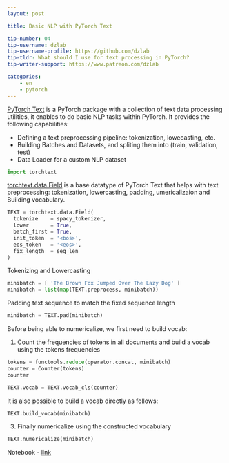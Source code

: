 ```yaml
---
layout: post

title: Basic NLP with PyTorch Text

tip-number: 04
tip-username: dzlab
tip-username-profile: https://github.com/dzlab
tip-tldr: What should I use for text processing in PyTorch?
tip-writer-support: https://www.patreon.com/dzlab

categories:
    - en
    - pytorch
---
```


[PyTorch Text](https://github.com/pytorch/text) is a PyTorch package with a collection of text data processing utilities, it enables to do basic NLP tasks within PyTorch. It provides the following capabilities:
* Defining a text preprocessing pipeline: tokenization, lowecasting, etc.
* Building Batches and Datasets, and spliting them into (train, validation, test)
* Data Loader for a custom NLP dataset

```python
import torchtext
```

[torchtext.data.Field](torchtext.data.Field) is a base datatype of PyTorch Text that helps with text preprocessing: tokenization, lowercasting, padding, umericalizaion and Building vocabulary.

```python
TEXT = torchtext.data.Field(
  tokenize    = spacy_tokenizer,
  lower       = True,
  batch_first = True,
  init_token  = '<bos>',
  eos_token   = '<eos>',
  fix_length  = seq_len
)
```

Tokenizing and Lowercasting

```python
minibatch = [ 'The Brown Fox Jumped Over The Lazy Dog' ]
minibatch = list(map(TEXT.preprocess, minibatch))
```

Padding text sequence to match the fixed sequence length
```python
minibatch = TEXT.pad(minibatch)
```

Before being able to numericalize, we first need to build vocab:

1. Count the frequencies of tokens in all documents and build a vocab using the tokens frequencies
```python
tokens = functools.reduce(operator.concat, minibatch)
counter = Counter(tokens)
counter

TEXT.vocab = TEXT.vocab_cls(counter)
```

It is also possible to build a vocab directly as follows:
```python
TEXT.build_vocab(minibatch)
```

3. Finally numericalize using the constructed vocabulary
```python
TEXT.numericalize(minibatch)
```


Notebook - [link](https://github.com/pytorch/text)